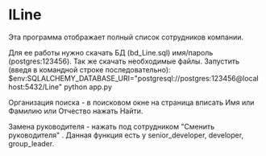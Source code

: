 # ILine
Эта программа отображает полный список сотрудников компании. 

Для ее работы нужно скачать БД (bd_Line.sql) имя/пароль (postgres:123456). 
Так же скачать необходимые файлы. 
Запустить (введя в командной строке последовательно):
$env:SQLALCHEMY_DATABASE_URI="postgresql://postgres:123456@localhost:5432/Line"
python app.py


Организация поиска - в поисковом окне на страница вписать Имя или Фамилию или Отчество нажать Найти. 

Замена руководителя - нажать под сотрудником "Сменить руководителя" . Данная функция есть у senior_developer, developer, group_leader.  
